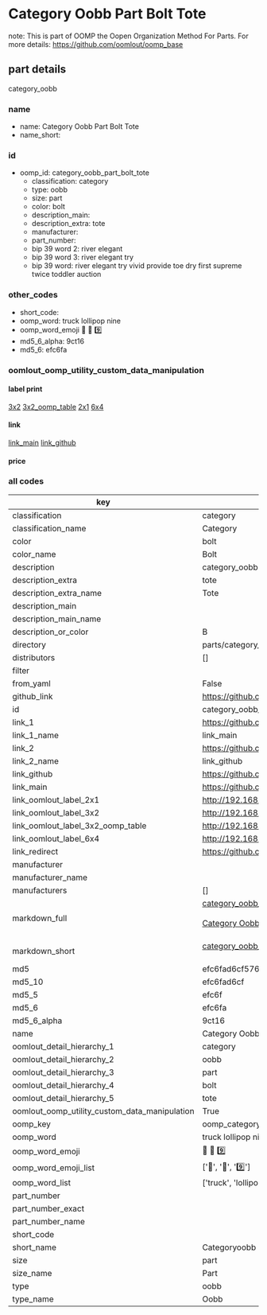 # Category Oobb Part Bolt Tote  

note: This is part of OOMP the Oopen Organization Method For Parts. For more details: https://github.com/oomlout/oomp_base

##  part details
  



category_oobb



### name
* name: Category Oobb Part Bolt Tote
* name_short: 
### id
* oomp_id: category_oobb_part_bolt_tote
  * classification: category
  * type: oobb
  * size: part
  * color: bolt
  * description_main: 
  * description_extra: tote
  * manufacturer: 
  * part_number: 
  * bip 39 word 2: river elegant
  * bip 39 word 3: river elegant try
  * bip 39 word: river elegant try vivid provide toe dry first supreme twice toddler auction

### other_codes
* short_code: 
* oomp_word: truck lollipop nine
* oomp_word_emoji :truck: :lollipop: :nine:
* md5_6_alpha: 9ct16
* md5_6: efc6fa






### oomlout_oomp_utility_custom_data_manipulation
#### label print
[3x2](http://192.168.1.245:1112/?label=oomp%209ct16)
[3x2_oomp_table](http://192.168.1.108:1112/?label=oomp%209ct16)
[2x1](http://192.168.1.242:1112/?label=oomp%209ct16)
[6x4](http://192.168.1.55:1112/?label=oomp%209ct16)    

#### link

[link_main](https://github.com/oomlout/oomlout_oomp_version_1_messy/tree/main/parts/category_oobb_part_bolt_tote) [link_github](https://github.com/oomlout/oomlout_oomp_version_1_messy/tree/main/parts/category_oobb_part_bolt_tote)                             

#### price







### all codes 
| key | value |  
| --- | --- |  
| classification | category |  
| classification_name | Category |  
| color | bolt |  
| color_name | Bolt |  
| description | category_oobb |  
| description_extra | tote |  
| description_extra_name | Tote |  
| description_main |  |  
| description_main_name |  |  
| description_or_color | B  |  
| directory | parts/category_oobb_part_bolt_tote |  
| distributors | [] |  
| filter |  |  
| from_yaml | False |  
| github_link | https://github.com/oomlout/oomlout_oomp_part_src/tree/main/parts/category_oobb_part_bolt_tote |  
| id | category_oobb_part_bolt_tote |  
| link_1 | https://github.com/oomlout/oomlout_oomp_version_1_messy/tree/main/parts/category_oobb_part_bolt_tote |  
| link_1_name | link_main |  
| link_2 | https://github.com/oomlout/oomlout_oomp_version_1_messy/tree/main/parts/category_oobb_part_bolt_tote |  
| link_2_name | link_github |  
| link_github | https://github.com/oomlout/oomlout_oomp_version_1_messy/tree/main/parts/category_oobb_part_bolt_tote |  
| link_main | https://github.com/oomlout/oomlout_oomp_version_1_messy/tree/main/parts/category_oobb_part_bolt_tote |  
| link_oomlout_label_2x1 | http://192.168.1.242:1112/?label=oomp%209ct16 |  
| link_oomlout_label_3x2 | http://192.168.1.245:1112/?label=oomp%209ct16 |  
| link_oomlout_label_3x2_oomp_table | http://192.168.1.108:1112/?label=oomp%209ct16 |  
| link_oomlout_label_6x4 | http://192.168.1.55:1112/?label=oomp%209ct16 |  
| link_redirect | https://github.com/oomlout/oomlout_oomp_version_1_messy/tree/main/parts/category_oobb_part_bolt_tote |  
| manufacturer |  |  
| manufacturer_name |  |  
| manufacturers | [] |  
| markdown_full | [category_oobb_part_bolt_tote](none)<br>[](none)<br>[Category Oobb Part Bolt Tote](none)<br><br> |  
| markdown_short | [category_oobb_part_bolt_tote](none)<br><br> |  
| md5 | efc6fad6cf5768778e567f53d3d1e5d6 |  
| md5_10 | efc6fad6cf |  
| md5_5 | efc6f |  
| md5_6 | efc6fa |  
| md5_6_alpha | 9ct16 |  
| name | Category Oobb Part Bolt Tote |  
| oomlout_detail_hierarchy_1 | category |  
| oomlout_detail_hierarchy_2 | oobb |  
| oomlout_detail_hierarchy_3 | part |  
| oomlout_detail_hierarchy_4 | bolt |  
| oomlout_detail_hierarchy_5 | tote |  
| oomlout_oomp_utility_custom_data_manipulation | True |  
| oomp_key | oomp_category_oobb_part_bolt_tote |  
| oomp_word | truck lollipop nine |  
| oomp_word_emoji | :truck: :lollipop: :nine: |  
| oomp_word_emoji_list | [':truck:', ':lollipop:', ':nine:'] |  
| oomp_word_list | ['truck', 'lollipop', 'nine'] |  
| part_number |  |  
| part_number_exact |  |  
| part_number_name |  |  
| short_code |  |  
| short_name | Categoryoobb |  
| size | part |  
| size_name | Part |  
| type | oobb |  
| type_name | Oobb |  

